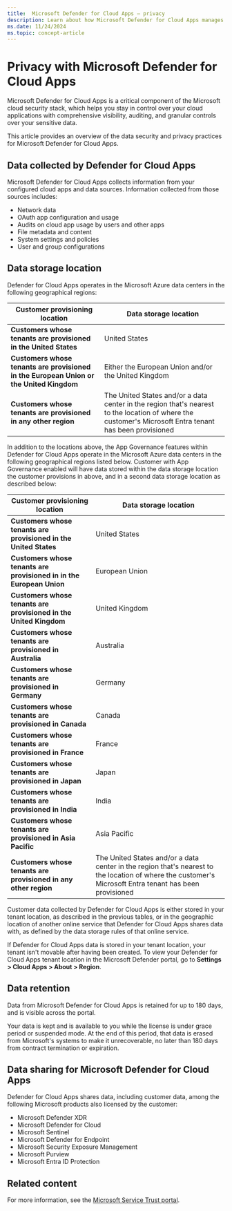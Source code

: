 ```yaml
---
title:  Microsoft Defender for Cloud Apps – privacy
description: Learn about how Microsoft Defender for Cloud Apps manages user privacy.
ms.date: 11/24/2024
ms.topic: concept-article
---
```

# Privacy with Microsoft Defender for Cloud Apps

Microsoft Defender for Cloud Apps is a critical component of the Microsoft cloud security stack, which helps you stay in control over your cloud applications with comprehensive visibility, auditing, and granular controls over your sensitive data.

This article provides an overview of the data security and privacy practices for Microsoft Defender for Cloud Apps.

## Data collected by Defender for Cloud Apps

Microsoft Defender for Cloud Apps collects information from your configured cloud apps and data sources. Information collected from those sources includes:

- Network data
- OAuth app configuration and usage
- Audits on cloud app usage by users and other apps
- File metadata and content
- System settings and policies
- User and group configurations

## Data storage location

Defender for Cloud Apps operates in the Microsoft Azure data centers in the following geographical regions: 

|Customer provisioning location  |Data storage location  |
|---------|---------|
|**Customers whose tenants are provisioned in the United States**     |  United States       |
|**Customers whose tenants are provisioned in the European Union or the United Kingdom**     |    Either the European Union and/or the United Kingdom      |
|**Customers whose tenants are provisioned in any other region**     |     The United States and/or a data center in the region that's nearest to the location of where the customer's Microsoft Entra tenant has been provisioned    |

In addition to the locations above, the App Governance features within Defender for Cloud Apps operate in the Microsoft Azure data centers in the following geographical regions listed below. Customer with App Governance enabled will have data stored within the data storage location the customer provisions in above, and in a second data storage location as described below: 

|Customer provisioning location  |Data storage location  |
|---------|---------|
|**Customers whose tenants are provisioned in the United States** | United States |
|**Customers whose tenants are provisioned in in the European Union** | European Union |
|**Customers whose tenants are provisioned in the United Kingdom** | United Kingdom |
|**Customers whose tenants are provisioned in Australia** | Australia |
|**Customers whose tenants are provisioned in Germany** | Germany |
|**Customers whose tenants are provisioned in Canada** |Canada  |
|**Customers whose tenants are provisioned in France**  | France  |
| **Customers whose tenants are provisioned in Japan** | Japan  |
| **Customers whose tenants are provisioned in India** | India  |
| **Customers whose tenants are provisioned in Asia Pacific**  | Asia Pacific  |
|**Customers whose tenants are provisioned in any other region**     |     The United States and/or a data center in the region that's nearest to the location of where the customer's Microsoft Entra tenant has been provisioned   |

Customer data collected by Defender for Cloud Apps is either stored in your tenant location, as described in the previous tables, or in the geographic location of another online service that Defender for Cloud Apps shares data with, as defined by the data storage rules of that online service.

If Defender for Cloud Apps data is stored in your tenant location, your tenant isn't movable after having been created. To view your Defender for Cloud Apps tenant location in the Microsoft Defender portal, go to **Settings > Cloud Apps > About > Region**.
 
## Data retention

Data from Microsoft Defender for Cloud Apps is retained for up to 180 days, and is visible across the portal.  

Your data is kept and is available to you while the license is under grace period or suspended mode. At the end of this period, that data is erased from Microsoft's systems to make it unrecoverable, no later than 180 days from contract termination or expiration.

## Data sharing for Microsoft Defender for Cloud Apps

Defender for Cloud Apps shares data, including customer data, among the following Microsoft products also licensed by the customer:

- Microsoft Defender XDR
- Microsoft Defender for Cloud
- Microsoft Sentinel
- Microsoft Defender for Endpoint
- Microsoft Security Exposure Management
- Microsoft Purview
- Microsoft Entra ID Protection

## Related content

For more information, see the [Microsoft Service Trust portal](https://www.microsoft.com/en-us/trust-center/product-overview).
